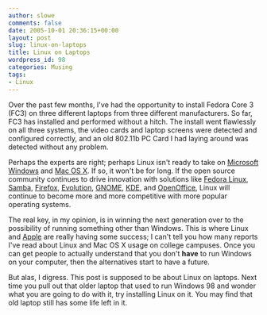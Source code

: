 ```yaml
---
author: slowe
comments: false
date: 2005-10-01 20:36:15+00:00
layout: post
slug: linux-on-laptops
title: Linux on Laptops
wordpress_id: 98
categories: Musing
tags:
- Linux
---
```


Over the past few months, I've had the opportunity to install Fedora Core 3 (FC3) on three different laptops from three different manufacturers. So far, FC3 has installed and performed without a hitch. The install went flawlessly on all three systems, the video cards and laptop screens were detected and configured correctly, and an old 802.11b PC Card I had laying around was detected without any problem.

Perhaps the experts are right; perhaps Linux isn't ready to take on [Microsoft Windows](http://www.microsoft.com/windows/) and [Mac OS X](http://www.apple.com/macosx/). If so, it won't be for long. If the open source community continues to drive innovation with solutions like [Fedora Linux](http://fedora.redhat.com/), [Samba](http://www.samba.org/), [Firefox](http://www.mozilla.org/products/firefox/), [Evolution](http://www.gnome.org/projects/evolution/), [GNOME](http://www.gnome.org/), [KDE](http://www.kde.org/), and [OpenOffice](http://www.openoffice.org/), Linux will continue to become more and more competitive with more popular operating systems.

The real key, in my opinion, is in winning the next generation over to the possibility of running something other than Windows. This is where Linux and [Apple](http://www.apple.com/) are really having some success; I can't tell you how many reports I've read about Linux and Mac OS X usage on college campuses. Once you can get people to actually understand that you don't **have** to run Windows on your computer, then the alternatives start to have a future.

But alas, I digress. This post is supposed to be about Linux on laptops. Next time you pull out that older laptop that used to run Windows 98 and wonder what you are going to do with it, try installing Linux on it. You may find that old laptop still has some life left in it.
